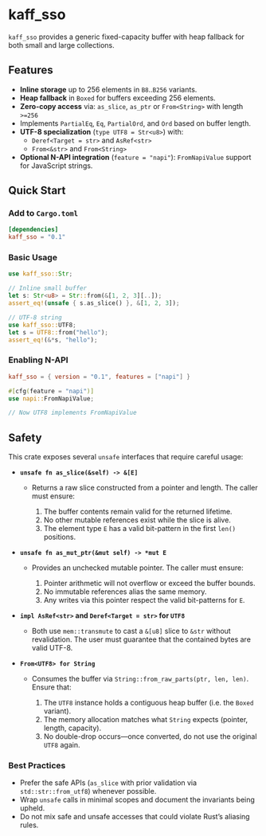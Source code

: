 # kaff_sso

`kaff_sso` provides a generic fixed-capacity buffer with heap fallback for both small and large collections.

## Features

* **Inline storage** up to 256 elements in `B8`..`B256` variants.
* **Heap fallback** in `Boxed` for buffers exceeding 256 elements.
* **Zero-copy access** via: `as_slice`, `as_ptr` or `From<String>` with length `>=256`
* Implements `PartialEq`, `Eq`, `PartialOrd`, and `Ord` based on buffer length.
* **UTF-8 specialization** (`type UTF8 = Str<u8>`) with:
  * `Deref<Target = str>` and `AsRef<str>`
  * `From<&str>` and `From<String>`
* **Optional N-API integration** (`feature = "napi"`): `FromNapiValue` support for JavaScript strings.

## Quick Start
### Add to `Cargo.toml`
```toml
[dependencies]
kaff_sso = "0.1"
```

### Basic Usage
```rust
use kaff_sso::Str;

// Inline small buffer
let s: Str<u8> = Str::from(&[1, 2, 3][..]);
assert_eq!(unsafe { s.as_slice() }, &[1, 2, 3]);

// UTF-8 string
use kaff_sso::UTF8;
let s = UTF8::from("hello");
assert_eq!(&*s, "hello");
```

### Enabling N-API
```toml
kaff_sso = { version = "0.1", features = ["napi"] }
```

```rust
#[cfg(feature = "napi")]
use napi::FromNapiValue;

// Now UTF8 implements FromNapiValue
```

## Safety

This crate exposes several `unsafe` interfaces that require careful usage:

* **`unsafe fn as_slice(&self) -> &[E]`**

  * Returns a raw slice constructed from a pointer and length. The caller must ensure:

    1. The buffer contents remain valid for the returned lifetime.
    2. No other mutable references exist while the slice is alive.
    3. The element type `E` has a valid bit-pattern in the first `len()` positions.

* **`unsafe fn as_mut_ptr(&mut self) -> *mut E`**

  * Provides an unchecked mutable pointer. The caller must ensure:

    1. Pointer arithmetic will not overflow or exceed the buffer bounds.
    2. No immutable references alias the same memory.
    3. Any writes via this pointer respect the valid bit-patterns for `E`.

* **`impl AsRef<str>` and `Deref<Target = str>` for `UTF8`**

  * Both use `mem::transmute` to cast a `&[u8]` slice to `&str` without revalidation. The user must guarantee that the contained bytes are valid UTF-8.

* **`From<UTF8> for String`**

  * Consumes the buffer via `String::from_raw_parts(ptr, len, len)`. Ensure that:

    1. The `UTF8` instance holds a contiguous heap buffer (i.e. the `Boxed` variant).
    2. The memory allocation matches what `String` expects (pointer, length, capacity).
    3. No double-drop occurs—once converted, do not use the original `UTF8` again.

### Best Practices

* Prefer the safe APIs (`as_slice` with prior validation via `std::str::from_utf8`) whenever possible.
* Wrap `unsafe` calls in minimal scopes and document the invariants being upheld.
* Do not mix safe and unsafe accesses that could violate Rust’s aliasing rules.

